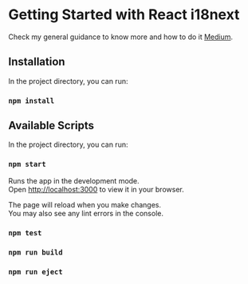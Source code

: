 # Getting Started with React i18next

Check my general guidance to know more and how to do it [Medium](https://medium.com/@nicolas.boulein/how-to-create-multilingual-support-in-reactjs-i18next-9fd763378f03).

## Installation
In the project directory, you can run:

### `npm install`

## Available Scripts

In the project directory, you can run:

### `npm start`

Runs the app in the development mode.\
Open [http://localhost:3000](http://localhost:3000) to view it in your browser.

The page will reload when you make changes.\
You may also see any lint errors in the console.

### `npm test`

### `npm run build`


### `npm run eject`


